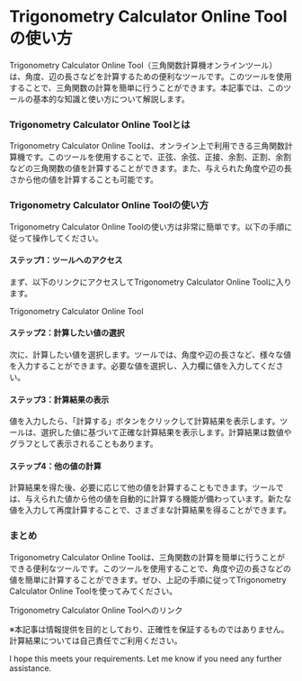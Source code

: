 Trigonometry Calculator Online Toolの使い方
=======================================

Trigonometry Calculator Online Tool（三角関数計算機オンラインツール）は、角度、辺の長さなどを計算するための便利なツールです。このツールを使用することで、三角関数の計算を簡単に行うことができます。本記事では、このツールの基本的な知識と使い方について解説します。

### Trigonometry Calculator Online Toolとは

Trigonometry Calculator Online Toolは、オンライン上で利用できる三角関数計算機です。このツールを使用することで、正弦、余弦、正接、余割、正割、余割などの三角関数の値を計算することができます。また、与えられた角度や辺の長さから他の値を計算することも可能です。

### Trigonometry Calculator Online Toolの使い方

Trigonometry Calculator Online Toolの使い方は非常に簡単です。以下の手順に従って操作してください。

#### ステップ1：ツールへのアクセス

まず、以下のリンクにアクセスしてTrigonometry Calculator Online Toolに入ります。

Trigonometry Calculator Online Tool

#### ステップ2：計算したい値の選択

次に、計算したい値を選択します。ツールでは、角度や辺の長さなど、様々な値を入力することができます。必要な値を選択し、入力欄に値を入力してください。

#### ステップ3：計算結果の表示

値を入力したら、「計算する」ボタンをクリックして計算結果を表示します。ツールは、選択した値に基づいて正確な計算結果を表示します。計算結果は数値やグラフとして表示されることもあります。

#### ステップ4：他の値の計算

計算結果を得た後、必要に応じて他の値を計算することもできます。ツールでは、与えられた値から他の値を自動的に計算する機能が備わっています。新たな値を入力して再度計算することで、さまざまな計算結果を得ることができます。

### まとめ

Trigonometry Calculator Online Toolは、三角関数の計算を簡単に行うことができる便利なツールです。このツールを使用することで、角度や辺の長さなどの値を簡単に計算することができます。ぜひ、上記の手順に従ってTrigonometry Calculator Online Toolを使ってみてください。

Trigonometry Calculator Online Toolへのリンク

※本記事は情報提供を目的としており、正確性を保証するものではありません。計算結果については自己責任でご利用ください。

I hope this meets your requirements. Let me know if you need any further assistance.